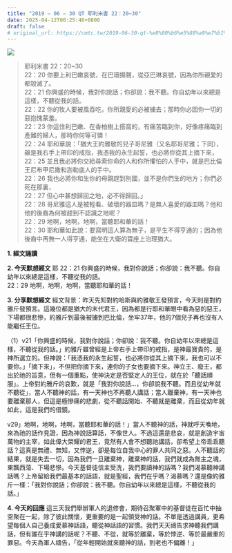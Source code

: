 ```yaml
---
title: "2019 – 06 – 30 QT 耶利米書 22：20~30"
date: 2025-04-12T00:25:46+0800
draft: false
# original_url: https://cmtc.tw/2019-06-30-qt-%e8%80%b6%e5%88%a9%e7%b1%b3%e6%9b%b8-22%ef%bc%9a2030
---
```


![](/images/qt.jpg)
> 耶利米書 22：20\~30  
> 22：20 你要上利巴嫩哀號，在巴珊揚聲，從亞巴琳哀號，因為你所親愛的都毀滅了。  
> 22：21 你興盛的時候，我對你說話；你卻說：我不聽。你自幼年以來總是這樣，不聽從我的話。  
> 22：22 你的牧人要被風吞吃，你所親愛的必被擄去；那時你必因你一切的惡抱愧蒙羞。  
> 22：23 你這住利巴嫩、在香柏樹上搭窩的，有痛苦臨到你，好像疼痛臨到產難的婦人，那時你何等可憐！  
> 22：24 耶和華說：「猶大王約雅敬的兒子哥尼雅（又名耶哥尼雅；下同），雖是我右手上帶印的戒指，我憑我的永生起誓，也必將你從其上摘下來，  
> 22：25 並且我必將你交給尋索你命的人和你所懼怕的人手中，就是巴比倫王尼布甲尼撒和迦勒底人的手中。  
> 22：26 我也必將你和生你的母親趕到別國，並不是你們生的地方；你們必死在那裏，  
> 22：27 但心中甚想歸回之地，必不得歸回。」  
> 22：28 哥尼雅這人是被輕看、破壞的器皿嗎？是無人喜愛的器皿嗎？他和他的後裔為何被趕到不認識之地呢？  
> 22：29 地啊，地啊，地啊，當聽耶和華的話！  
> 22：30 耶和華如此說：要寫明這人算為無子，是平生不得亨通的；因為他後裔中再無一人得亨通，能坐在大衛的寶座上治理猶大。

**1. 經文誦讀**

**2.  今天默想經文**
耶 22：21 你興盛的時候，我對你說話；你卻說：我不聽。你自幼年以來總是這樣，不聽從我的話。  
22：29 地啊，地啊，地啊，當聽耶和華的話！

**3. 分享默想經文**
經文背景：昨天先知對約哈斯與約雅敬王發預言，今天則是對約雅斤發預言。這幾位都是猶大的末代君王，因為都是行耶和華眼中看為惡的惡王，下場都很悲慘，約雅斤到最後被擄到巴比倫，坐牢37年，他的7個兒子再也沒有人能繼任王位。

（1）v21「你興盛的時候，我對你說話；你卻說：我不聽。你自幼年以來總是這樣，不聽從我的話。」約雅斤雖曾經是上帝右手上帶印的戒指，是神最寶貴的，是神所選立的。但神說：「我憑我的永生起誓，也必將你從其上摘下來，我也可以不要你。」「摘下來」，不但把你摘下來，連你的子女也要摘下來。神立王、廢王，都出於祂的旨意，但有一個重點，使神決定是否堅定人的王位，就在於「聽話順服」。上帝對約雅斤的哀歎，就是「我對你說話…，你卻說我不聽。而且從幼年就不聽從」，當人不聽神的話，有一天神也不再聽人講話；當人離棄神，有一天神也要離棄那人，但這是極慘痛的悲劇，從不聽話開始、不聽就是離棄，而且從幼年就如此，這是我們的借鏡。

v29」地啊，地啊，地啊，當聽耶和華的話！」當人不聽神的話，神就呼天喚地，來為祂的話作見證，因為神說話算話，不像世人。不過這還是悲哀，就是創造宇宙萬物的主宰，如此偉大榮耀的君王，竟然有人會不想聽祂講話，卻希望上帝乖乖聽話？這真是無禮、無知，又悖逆，卻是每位自我中心的罪人共同之惡。人不聽話的結果，就是失去一切，因為我們一旦離棄神，離棄神的話，我們就成為無主之魂，東飄西蕩、下場悲慘。今天基督徒信主受洗，我們要讀神的話嗎？我們渴慕聽神講話嗎？上帝留給我們最基本的話語，就是聖經，我們在乎嗎？渴慕嗎？還是像約雅斤一樣：「我對你說話；你卻說：我不聽。你自幼年以來總是這樣，不聽從我的話。」

**4. 今天的回應**
這三天我們舉辦軍人的退修會，期待召聚軍中的基督徒在百忙中抽空聚在一起，除了彼此關懷，更重要的是一起領受神的話。不單是透過講員，更希望每個人自己養成愛慕神話語，聽從神話語的習慣。我們天天禱告求神聽我們講話，但有誰在乎神講的話呢？不聽、不從，就等於離棄，等於悖逆、等於最嚴重的罪惡。今天為軍人禱告，「從年輕開始就來聽神的話，到老也不偏離！」
